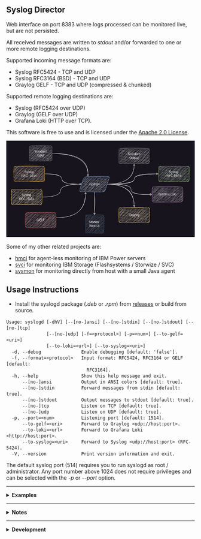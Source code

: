 Syslog Director
---------------

Web interface on port 8383 where logs processed can be monitored live, but are not persisted.

All received messages are written to *stdout* and/or forwarded to one or more remote logging destinations.

Supported incoming message formats are:
- Syslog RFC5424 - TCP and UDP
- Syslog RFC3164 (BSD) - TCP and UDP
- Graylog GELF - TCP and UDP (compressed & chunked)

Supported remote logging destinations are:
- Syslog (RFC5424 over UDP)
- Graylog (GELF over UDP)
- Grafana Loki (HTTP over TCP).


This software is free to use and is licensed under the [Apache 2.0 License](LICENSE).

![architecture](doc/syslogd.png)

Some of my other related projects are:

- [hmci](https://github.com/mnellemann/hmci) for agent-less monitoring of IBM Power servers
- [svci](https://github.com/mnellemann/svci) for monitoring IBM Storage (Flashsystems / Storwize / SVC)
- [sysmon](https://github.com/mnellemann/sysmon) for monitoring directly from host with a small Java agent

## Usage Instructions

- Install the syslogd package (*.deb* or *.rpm*) from [releases](https://github.com/mnellemann/syslogd/releases) or build from source.

```text
Usage: syslogd [-dhV] [--[no-]ansi] [--[no-]stdin] [--[no-]stdout] [--[no-]tcp]
               [--[no-]udp] [-f=<protocol>] [-p=<num>] [--to-gelf=<uri>]
               [--to-loki=<url>] [--to-syslog=<uri>]
  -d, --debug               Enable debugging [default: 'false'].
  -f, --format=<protocol>   Input format: RFC5424, RFC3164 or GELF [default:
                              RFC3164].
  -h, --help                Show this help message and exit.
      --[no-]ansi           Output in ANSI colors [default: true].
      --[no-]stdin          Forward messages from stdin [default: true].
      --[no-]stdout         Output messages to stdout [default: true].
      --[no-]tcp            Listen on TCP [default: true].
      --[no-]udp            Listen on UDP [default: true].
  -p, --port=<num>          Listening port [default: 1514].
      --to-gelf=<uri>       Forward to Graylog <udp://host:port>.
      --to-loki=<url>       Forward to Grafana Loki <http://host:port>.
      --to-syslog=<uri>     Forward to Syslog <udp://host:port> (RFC-5424).
  -V, --version             Print version information and exit.
```

The default syslog port (514) requires you to run syslogd as root / administrator.
Any port number above 1024 does not require privileges and can be selected with the *-p* or *--port* option.

------

<details closed>
  <summary><B>Examples</B></summary>

Listening on a non-standard syslog port:

```shell
java -jar /path/to/syslogd-x.y.z-all.jar --port 1514
```

or, if installed as a *deb* or *rpm* package:

```shell
/opt/syslogd/bin/syslogd --port 1514
```

Forwarding messages on to another log-system on a non-standard port.

```shell
/opt/syslogd/bin/syslogd --to-syslog udp://remotehost:1514
```

Forwarding messages to a Graylog server in GELF format.

```shell
/opt/syslogd/bin/syslogd --to-gelf udp://remotehost:12201
```

Forwarding to a Grafana Loki server.

```shell
/opt/syslogd/bin/syslogd --to-loki http://remotehost:3100
```

Receive log messages sent with the GELF protocol:

```shell
/opt/syslogd/bin/syslogd --port 12201 --format GELF
```

Receive log messages sent with the GELF protocol and forward to remote syslog server:

```shell
/opt/syslogd/bin/syslogd --port 12201 --format GELF --to-syslog udp://remotehost:1514
```

Started from a tmux session, listening for syslog messages and forwarding to a remote Graylog server:

```shell
tmux new-session -d -s "syslogd" "/opt/syslogd/bin/syslogd -p 514 --to-gelf=udp://remotehost:12201"
```

If you don't want any output locally (only forwarding), you can use the ```--no-stdout``` flag.

</details>

------

<details closed>
  <summary><B>Notes</B></summary>

### IBM AIX and VIO Servers

Syslog messages from AIX (and IBM Power Virtual I/O Servers) can be troublesome with some logging solutions. These can be received with
*syslogd* and then forwarded on to your preferred logging solution.

### Forwarding to Grafana Loki

Forwarding is currently done by making HTTP connections to the Loki API, which works fine for low volume messages, but might cause issues for large volume of messages.

</details>


------

<details closed>
  <summary><B>Development</B></summary>

### Test Grafana Loki

Run Loki and Grafana in local containers to test.

```shell
docker run --rm -d --name=loki -p 3100:3100 grafana/loki
docker run --rm -d --name=grafana --link loki:loki -p 3000:3000 grafana/grafana:7.1.3
```

</details>
